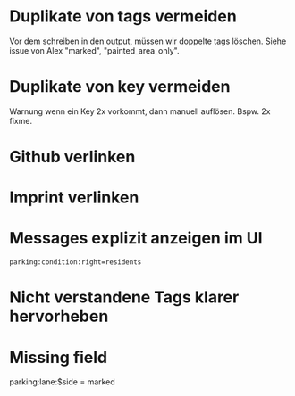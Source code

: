 # Duplikate von tags vermeiden

Vor dem schreiben in den output, müssen wir doppelte tags löschen.
Siehe issue von Alex "marked", "painted_area_only".

# Duplikate von key vermeiden

Warnung wenn ein Key 2x vorkommt, dann manuell auflösen.
Bspw. 2x fixme.

# Github verlinken

# Imprint verlinken

# Messages explizit anzeigen im UI

`parking:condition:right=residents`

# Nicht verstandene Tags klarer hervorheben

# Missing field

parking:lane:$side = marked
